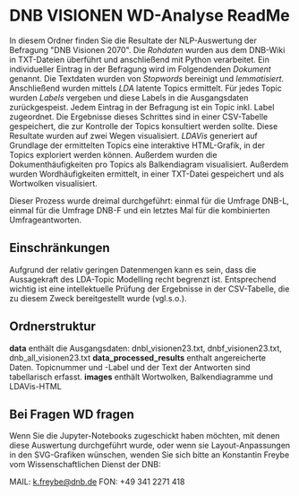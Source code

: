 # DNB VISIONEN WD-Analyse ReadMe

In diesem Ordner finden Sie die Resultate der NLP-Auswertung der Befragung "DNB Visionen 2070". Die _Rohdaten_ wurden aus dem DNB-Wiki in TXT-Dateien überführt und anschließend mit Python verarbeitet.
Ein individueller Eintrag in der Befragung wird im Folgendenden _Dokument_ genannt.
Die Textdaten wurden von _Stopwords_ bereinigt und _lemmatisiert_. Anschließend wurden mittels _LDA_ latente Topics ermittelt. Für jedes Topic wurden _Labels_ vergeben und diese Labels in die Ausgangsdaten zurückgespeist. Jedem Eintrag in der Befragung ist ein Topic inkl. Label zugeordnet. Die Ergebnisse dieses Schrittes sind in einer CSV-Tabelle gespeichert, die zur Kontrolle der Topics konsultiert werden sollte.
Diese Resultate wurden auf zwei Wegen visualisiert. _LDAVis_ generiert auf Grundlage der ermittelten Topics eine interaktive HTML-Grafik, in der Topics exploriert werden können. Außerdem wurden die Dokumenthäufigkeiten pro Topics als Balkendiagram visualisiert.
Außerdem wurden Wordhäufigkeiten ermittelt, in einer TXT-Datei gespeichert und als Wortwolken visualisiert.

Dieser Prozess wurde dreimal durchgeführt: einmal für die Umfrage DNB-L, einmal für die Umfrage DNB-F und ein letztes Mal für die kombinierten Umfrageantworten.

## Einschränkungen

Aufgrund der relativ geringen Datenmengen kann es sein, dass die Aussagekraft des LDA-Topic Modelling recht begrenzt ist. Entsprechend wichtig ist eine intellektuelle Prüfung der Ergebnisse in der CSV-Tabelle, die zu diesem Zweck bereitgestellt wurde (vgl.s.o.). 

## Ordnerstruktur

**data** enthält die Ausgangsdaten: dnbl_visionen23.txt, dnbf_visionen23.txt, dnb_all_visionen23.txt
**data_processed_results** enthalt angereicherte Daten. Topicnummer und -Label und der Text der Antworten sind tabellarisch erfasst.
**images** enthält Wortwolken, Balkendiagramme und LDAVis-HTML

## Bei Fragen WD fragen

Wenn Sie die Jupyter-Notebooks zugeschickt haben möchten, mit denen diese Auswertung durchgeführt wurde, oder wenn sie Layout-Anpassungen in den SVG-Grafiken wünschen, wenden Sie sich bitte an Konstantin Freybe vom Wissenschaftlichen Dienst der DNB:

MAIL: k.freybe@dnb.de
FON: +49 341 2271 418